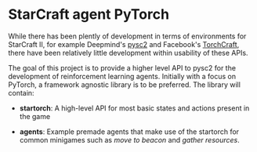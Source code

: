 # StarCraft agent PyTorch

While there has been plently of development in terms of environments for
StarCraft II, for example Deepmind's [pysc2](https://github.com/deepmind/pysc2) and Facebook's [TorchCraft](https://github.com/TorchCraft/TorchCraft), there have been relatively little development within usability of these APIs.

The goal of this project is to provide a higher level API to pysc2 for
the development of reinforcement learning agents. Initially with a focus on PyTorch, a framework agnostic library is to be preferred. The library will
contain:

* **startorch**: A high-level API for most basic states and actions
  present in the game

* **agents**: Example premade agents that make use of the startorch for
  common minigames such as *move to beacon* and *gather resources*.
